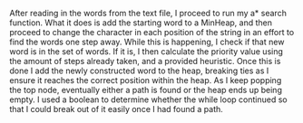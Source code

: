After reading in the words from the text file, I proceed to run my a* search function. What it does is add 
the starting word to a MinHeap, and then proceed to change the character in each position of the string in 
an effort to find the words one step away. While this is happening, I check if that new word is in the set 
of words. If it is, I then calculate the priority value using the amount of steps already taken, and a 
provided heuristic. Once this is done I add the newly constructed word to the heap, breaking ties as I ensure
it reaches the correct position within the heap. As I keep popping the top node, eventually either a path is found or the heap ends up being empty. I used a boolean to determine whether the while loop continued so that I could break out of it easily once I had found a path.